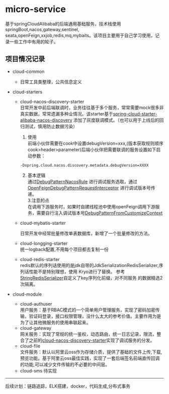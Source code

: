 # micro-service

基于springCloudAlibaba的后端通用基础服务，技术栈使用springBoot,nacos,gateway,sentinel,
seata,openFeign,xxjob,redis,mq,mybaits。该项目主要用于自己学习使用，记录一些工作中有用的轮子。

## 项目情况记录

- cloud-common
    - 日常工具类整理，公共信息定义
- cloud-starters
    - cloud-nacos-discovery-starter  
      日常开发中前后端联调时，业务往往基于多个服务，常常需要mock很多非真实数据，常常遗漏多种业情况。该starter基于[spring-cloud-starter-alibaba-nacos-discovery](https://github.com/alibaba/spring-cloud-alibaba/tree/master/spring-cloud-alibaba-starters/spring-cloud-starter-alibaba-nacos-discovery)
      添加了灰度联调模式。（也可以用于上线后的回归测试，慎用防止数据污染）
        1. 使用  
           前端小伙伴需要在cook中设置debugVersion=xxx,(版本获取规则顺序 cook>header>parameter)后端小伙伴把需要联调的服务设置如下启动参数：

       ```  
      -Dspring.cloud.nacos.discovery.metadata.debugVersion=XXXX
       ```  
        2. 基本逻辑  
           通过[DebugPatternNacosRule](src/main/java/com/zq/cloud/starter/nacos/discovery/rule/DebugPatternNacosRule.java)
           进行调试服务选取，通过[OpenFeignDebugPatternRequestInterceptor](src/main/java/com/zq/cloud/starter/nacos/discovery/NacosDiscoveryAutoConfiguration.java)
           进行调试版本号传递。  
           3.注意的点  
           在调用下游服务时，如果时自建线程池中使用openFeign调用下游服务，需要自行注入调试版本号[DebugPatternFromCustomizeContext](src/main/java/com/zq/cloud/starter/nacos/discovery/config/DebugPatternFromCustomizeContext.java)
    - cloud-mybatis-starter

      日常开发中经常批量修改单表数据库，新增了一个批量修改的方法。
    - cloud-longging-starter  
      统一logback配置,不用每个项目都去复制一份
    - cloud-redis-starter  
      redis默认的序列话使用的是jdk自带的JdkSerializationRedisSerializer,序列话性能不是特别理想，使用
      Kryo进行了替换。 参考[StringRedisSerializer](org.springframework.data.redis.serializer.StringRedisSerializer)自定义了key序列化前缀，对不同服务
      的数据精选2次隔离。

- cloud-module
    - cloud-authuser  
      用户服务：基于RBAC模式的一个简单用户管理服务，实现了密码加密传输，验证码登录，接口权限管理，没什么太大的参考价值。主要作用为是为了让其他微服务的使用串联起来。
    - cloud-gateway  
      网关服务：实现了常规的统一鉴权，动态路由，统一日志记录，限流，整合了之前的[cloud-nacos-discovery-starter]()实现了调试服务的分发。
    - cloud-file  
      文件服务：默认以阿里云oss作为存储介质，提供了基础的文件上传,下载,预览功能。基于阿里云oss最佳实践，实现了一套后端签名前端直传回调的功能,可以减少文件传输的不必要的中间层。
    - cloud-sms
      待实现



***

后续计划：链路追踪，ELK搭建，docker，代码生成,分布式事务

        
